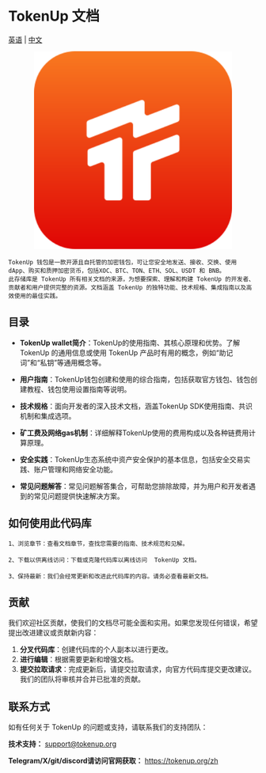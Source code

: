 # TokenUp 文档 

[英语](README.EN.md) | [中文](README.md) 

<p align="center">
  <img src="./static/img/logo.svg" alt="SwapX banner" width="400">
</p>


    TokenUp 钱包是一款开源且自托管的加密钱包，可让您安全地发送、接收、交换、使用 dApp、购买和质押加密货币，包括XOC、BTC、TON、ETH、SOL、USDT 和 BNB。
    此存储库是 TokenUp 所有相关文档的来源，为想要探索、理解和构建 TokenUp 的开发者、贡献者和用户提供完整的资源。文档涵盖 TokenUp 的独特功能、技术规格、集成指南以及高效使用的最佳实践。

## 目录

- **TokenUp wallet简介**：TokenUp的使用指南、其核心原理和优势。了解 TokenUp 的通用信息或使用 TokenUp 产品时有用的概念，例如“助记词”和“私钥”等通用概念等。

- **用户指南**：TokenUp钱包创建和使用的综合指南，包括获取官方钱包、钱包创建教程、钱包使用设置指南等说明。

- **技术规格**：面向开发者的深入技术文档，涵盖TokenUp SDK使用指南、共识机制和集成选项。

- **矿工费及网络gas机制**：详细解释TokenUp使用的费用构成以及各种链费用计算原理。

- **安全实践**：TokenUp生态系统中资产安全保护的基本信息，包括安全交易实践、账户管理和网络安全功能。

- **常见问题解答**：常见问题解答集合，可帮助您排除故障，并为用户和开发者遇到的常见问题提供快速解决方案。

## 如何使用此代码库

    1、浏览章节：查看文档章节，查找您需要的指南、技术规范和见解。

    2、下载以供离线访问：下载或克隆代码库以离线访问  TokenUp 文档。

    3、保持最新：我们会经常更新和改进此代码库的内容。请务必查看最新文档。

## 贡献

我们欢迎社区贡献，使我们的文档尽可能全面和实用。如果您发现任何错误，希望提出改进建议或贡献新内容：

1. **分叉代码库**：创建代码库的个人副本以进行更改。
2. **进行编辑**：根据需要更新和增强文档。
3. **提交拉取请求**：完成更新后，请提交拉取请求，向官方代码库提交更改建议。我们的团队将审核并合并已批准的贡献。

## 联系方式

如有任何关于 TokenUp 的问题或支持，请联系我们的支持团队：

**技术支持：**  <support@tokenup.org>

**Telegram/X/git/discord请访问官网获取：** <https://tokenup.org/zh>